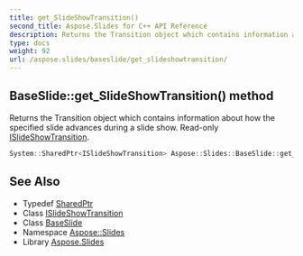 ```yaml
---
title: get_SlideShowTransition()
second_title: Aspose.Slides for C++ API Reference
description: Returns the Transition object which contains information about how the specified slide advances during a slide show. Read-only ISlideShowTransition.
type: docs
weight: 92
url: /aspose.slides/baseslide/get_slideshowtransition/
---
```

## BaseSlide::get_SlideShowTransition() method


Returns the Transition object which contains information about how the specified slide advances during a slide show. Read-only [ISlideShowTransition](../../islideshowtransition/).

```cpp
System::SharedPtr<ISlideShowTransition> Aspose::Slides::BaseSlide::get_SlideShowTransition() override
```

## See Also

* Typedef [SharedPtr](../../../system/sharedptr/)
* Class [ISlideShowTransition](../../islideshowtransition/)
* Class [BaseSlide](../)
* Namespace [Aspose::Slides](../../)
* Library [Aspose.Slides](../../../)